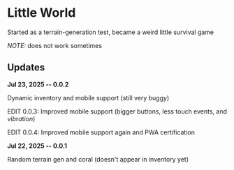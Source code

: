 # Little World

Started as a terrain-generation test, became a weird little survival game

*NOTE:* does not work sometimes


## Updates

**Jul 23, 2025 -- 0.0.2**

Dynamic inventory and mobile support (still very buggy)

EDIT 0.0.3: Improved mobile support (bigger buttons, less touch events, and *v*i*b*r*a*t*i*o*n*)

EDIT 0.0.4: Improved mobile support again and PWA certification

**Jul 22, 2025 -- 0.0.1**

Random terrain gen and coral (doesn't appear in inventory yet)